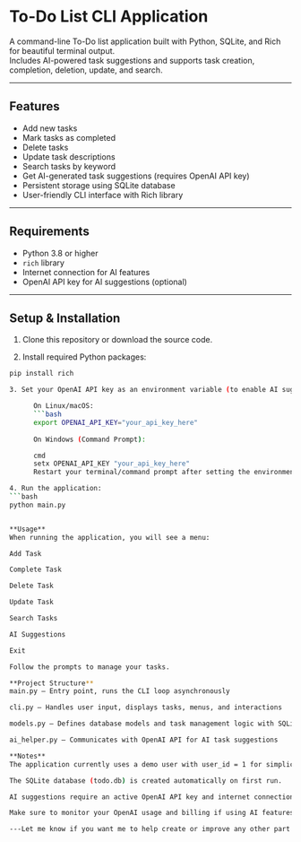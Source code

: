 # To-Do List CLI Application

A command-line To-Do list application built with Python, SQLite, and Rich for beautiful terminal output.  
Includes AI-powered task suggestions and supports task creation, completion, deletion, update, and search.

---

## Features

- Add new tasks
- Mark tasks as completed
- Delete tasks
- Update task descriptions
- Search tasks by keyword
- Get AI-generated task suggestions (requires OpenAI API key)
- Persistent storage using SQLite database
- User-friendly CLI interface with Rich library

---

## Requirements

- Python 3.8 or higher
- `rich` library
- Internet connection for AI features
- OpenAI API key for AI suggestions (optional)

---

## Setup & Installation

1. Clone this repository or download the source code.

2. Install required Python packages:

```bash
pip install rich

3. Set your OpenAI API key as an environment variable (to enable AI suggestions):

      On Linux/macOS:
      ```bash
      export OPENAI_API_KEY="your_api_key_here"
      
      On Windows (Command Prompt):

      cmd
      setx OPENAI_API_KEY "your_api_key_here"
      Restart your terminal/command prompt after setting the environment variable.

4. Run the application:
```bash
python main.py


**Usage**
When running the application, you will see a menu:

Add Task

Complete Task

Delete Task

Update Task

Search Tasks

AI Suggestions

Exit

Follow the prompts to manage your tasks.

**Project Structure**
main.py — Entry point, runs the CLI loop asynchronously

cli.py — Handles user input, displays tasks, menus, and interactions

models.py — Defines database models and task management logic with SQLite

ai_helper.py — Communicates with OpenAI API for AI task suggestions

**Notes**
The application currently uses a demo user with user_id = 1 for simplicity.

The SQLite database (todo.db) is created automatically on first run.

AI suggestions require an active OpenAI API key and internet connection.

Make sure to monitor your OpenAI usage and billing if using AI features.

---Let me know if you want me to help create or improve any other part!---



